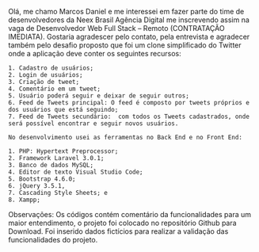Olá, me chamo Marcos Daniel e me interessei em fazer parte do time de desenvolvedores da Neex Brasil Agência Digital me inscrevendo assim na vaga de Desenvolvedor Web Full Stack – Remoto (CONTRATAÇÃO IMEDIATA).
	Gostaria agradescer pelo contato, pela entrevista e agradecer também pelo desafio proposto que foi um clone simplificado do Twitter onde a aplicação deve conter os seguintes recursos: 

    1. Cadastro de usuários;
    2. Login de usuários;
    3. Criação de tweet;
    4. Comentário em um tweet;
    5. Usuário poderá seguir e deixar de seguir outros;
    6. Feed de Tweets principal: O feed é composto por tweets próprios e dos usuários que está seguindo;
    7. Feed de Tweets secundário:  com todos os Tweets cadastrados, onde será possível encontrar e seguir novos usuários.
	
	No desenvolvimento usei as ferramentas no Back End e no Front End:

    1. PHP: Hypertext Preprocessor;
    2. Framework Laravel 3.0.1;
    3. Banco de dados MySQL;
    4. Editor de texto Visual Studio Code;
    5. Bootstrap 4.6.0;
    6. jQuery 3.5.1,
    7. Cascading Style Sheets; e
    8. Xampp;

Observações:
	Os códigos contém comentário da funcionalidades para um maior entendimento, o projeto foi colocado no repositório Github para Download. Foi inserido dados fictícios para realizar a validação das funcionalidades do projeto.
